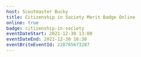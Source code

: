 ```yaml
---
host: Scoutmaster Bucky
title: Citizenship in Society Merit Badge Online
online: true
badge: citizenship-in-society
eventDateStart: 2021-12-30 13:00
eventDateEnd: 2021-12-30 16:30
eventBriteEventId: 228765673287
---
```

